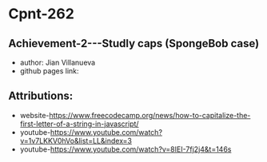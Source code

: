 # Cpnt-262
## Achievement-2---Studly caps (SpongeBob case)

- author: Jian Villanueva
- github pages link:

## Attributions:
- website-https://www.freecodecamp.org/news/how-to-capitalize-the-first-letter-of-a-string-in-javascript/
- youtube-https://www.youtube.com/watch?v=1v7LKKV0hVo&list=LL&index=3
- youtube-https://www.youtube.com/watch?v=8IEI-7fj2j4&t=146s
